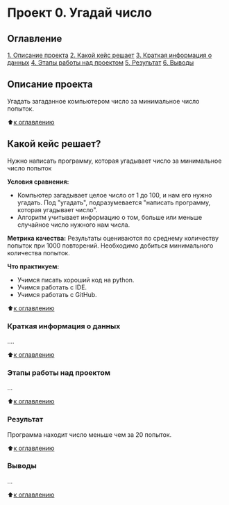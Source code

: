 # Проект 0. Угадай число

## Оглавление
[1. Описание проекта](https://github.com/Goldarya/sf_data_science_/blob/main/project_0/README.md##описание-проекта)
[2. Какой кейс решает](https://github.com/Goldarya/sf_data_science_/blob/main/project_0/README.md##какой-кейс-решает)
[3. Краткая информация о данных](https://github.com/Goldarya/sf_data_science_/blob/main/project_0/README.md##краткая-информация-о-данных)
[4. Этапы работы над проектом](https://github.com/Goldarya/sf_data_science_/blob/main/project_0/README.md#этапы-работы-над-проектом)
[5. Результат](https://github.com/Goldarya/sf_data_science_/blob/main/project_0/README.md#результат)
[6. Выводы](https://github.com/Goldarya/sf_data_science_/blob/main/project_0/README.md#выводы)

## Описание проекта
Угадать загаданное компьютером число за минимальное число попыток.

:arrow_up:[к оглавлению](https://github.com/Goldarya/sf_data_science_/blob/main/project_0/README.md#оглавление)

## Какой кейс решает?
Нужно написать программу, которая угадывает число за минимальное число попыток

**Условия сравнения:**
- Компьютер загадывает целое число от 1 до 100, и нам его нужно угадать. Под "угадать", подразумевается "написать программу, которая угадывает число".
- Алгоритм учитывает информацию о том, больше или меньше случайное число нужного нам числа. 

**Метрика качества:**
Результаты оцениваются по среднему количеству попыток при 1000 повторений. Необходимо добиться минимального количества попыток.

**Что практикуем:**
- Учимся писать хороший код на python.
- Учимся работать с IDE.
- Учимся работать с GitHub.

:arrow_up:[к оглавлению](https://github.com/Goldarya/sf_data_science_/blob/main/project_0/README.md#оглавление)


### Краткая информация о данных
....

:arrow_up:[к оглавлению](https://github.com/Goldarya/sf_data_science_/blob/main/project_0/README.md#оглавление)

### Этапы работы над проектом
...

:arrow_up:[к оглавлению](https://github.com/Goldarya/sf_data_science_/blob/main/project_0/README.md#оглавление)

### Результат
Программа находит число меньше чем за 20 попыток.

:arrow_up:[к оглавлению](https://github.com/Goldarya/sf_data_science_/blob/main/project_0/README.md#оглавление)

### Выводы
...

:arrow_up:[к оглавлению](https://github.com/Goldarya/sf_data_science_/blob/main/project_0/README.md#оглавление)